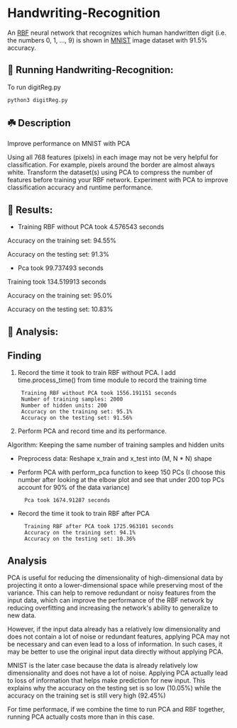 # Handwriting-Recognition
An <a href="https://towardsdatascience.com/radial-basis-function-neural-network-simplified-6f26e3d5e04d">RBF</a> neural network that recognizes which human handwritten digit (i.e. the numbers 0, 1, ..., 9) is shown in <a href="http://yann.lecun.com/exdb/mnist/">MNIST</a> image dataset with 91.5% accuracy.

## 🚀 Running Handwriting-Recognition:
To run digitReg.py

```sh
python3 digitReg.py
```

## ☘️ Description 
Improve performance on MNIST with PCA

Using all 768 features (pixels) in each image may not be very helpful for classification. For example, pixels around the border are almost always white. Transform the dataset(s) using PCA to compress the number of features before training your RBF network. Experiment with PCA to improve classification accuracy and runtime performance.

## 👀 Results:
* Training RBF without PCA took 4.576543 seconds

Accuracy on the training set: 94.55% 

Accuracy on the testing set: 91.3% 

* Pca took 99.737493 seconds

Training took 134.519913 seconds

Accuracy on the training set: 95.0% 

Accuracy on the testing set: 10.83% 

## 📝 Analysis:

## 

## Finding
1. Record the time it took to train RBF without PCA. I add time.process_time() from time module to record the training time

        Training RBF without PCA took 1556.191151 seconds
        Number of training samples: 2000
        Number of hidden units: 200
        Accuracy on the training set: 95.1% 
        Accuracy on the testing set: 91.56% 

2. Perform PCA and record time and its performance.

Algorithm: Keeping the same number of training samples and hidden units

- Preprocess data: Reshape x_train and x_test into (M, N * N) shape
- Perform PCA with perform_pca function to keep 150 PCs (I choose this number after looking at the elbow plot and see that under 200 top PCs account for 90% of the data variance)
        
        Pca took 1674.91287 seconds
        
- Record the time it took to train RBF after PCA

        Training RBF after PCA took 1725.963101 seconds
        Accuracy on the training set: 94.1% 
        Accuracy on the testing set: 10.36% 
        
## Analysis

PCA is useful for reducing the dimensionality of high-dimensional data by projecting it onto a lower-dimensional space while preserving most of the variance. This can help to remove redundant or noisy features from the input data, which can improve the performance of the RBF network by reducing overfitting and increasing the network's ability to generalize to new data.

However, if the input data already has a relatively low dimensionality and does not contain a lot of noise or redundant features, applying PCA may not be necessary and can even lead to a loss of information. In such cases, it may be better to use the original input data directly without applying PCA.

MNIST is the later case because the data is already relatively low dimensionality and does not have a lot of noise. Applying PCA actually lead to loss of information that helps make prediction for new input. This explains why the accuracy on the testing set is so low (10.05%) while the accuracy on the training set is still very high (92.45%)

For time performace, if we combine the time to run PCA and RBF together, running PCA actually costs more than in this case. 
